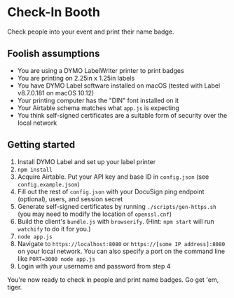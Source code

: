# Check-In Booth
Check people into your event and print their name badge.

## Foolish assumptions
* You are using a DYMO LabelWriter printer to print badges
* You are printing on 2.25in x 1.25in labels
* You have DYMO Label software installed on macOS (tested with Label v8.7.0.181 on macOS 10.12)
* Your printing computer has the "DIN" font installed on it
* Your Airtable schema matches what `app.js` is expecting
* You think self-signed certificates are a suitable form of security over the local network

## Getting started
1. Install DYMO Label and set up your label printer
2. `npm install`
3. Acquire Airtable. Put your API key and base ID in `config.json` (see `config.example.json`)
4. Fill out the rest of `config.json` with your DocuSign ping endpoint (optional), users, and session secret
5. Generate self-signed certificates by running `./scripts/gen-https.sh` (you may need to modify the location of `openssl.cnf`)
6. Build the client's `bundle.js` with `browserify`. (Hint: `npm start` will run `watchify` to do it for you.)
7. `node app.js`
8. Navigate to `https://localhost:8080` or `https://[some IP address]:8080` on your local network. You can also specify a port on the command line like `PORT=3000 node app.js`
9. Login with your username and password from step 4

You're now ready to check in people and print name badges. Go get 'em, tiger.
